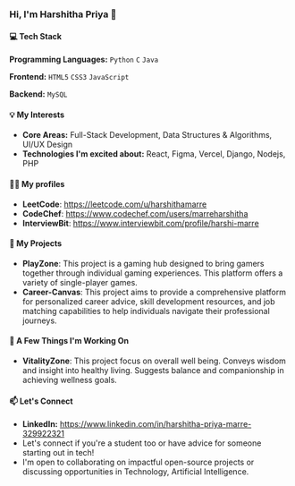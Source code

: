 ### Hi, I'm Harshitha Priya 👋


#### 💻 Tech Stack

**Programming Languages:** 
`Python` `C` `Java`

**Frontend:**
`HTML5` `CSS3` `JavaScript`

**Backend:**
`MySQL`


#### 💡 **My Interests**
- **Core Areas:** Full-Stack Development, Data Structures & Algorithms, UI/UX Design
- **Technologies I'm excited about:** React, Figma, Vercel, Django, Nodejs, PHP


#### 👨‍💻 **My profiles**
- **LeetCode**: https://leetcode.com/u/harshithamarre
- **CodeChef**: https://www.codechef.com/users/marreharshitha
- **InterviewBit**: https://www.interviewbit.com/profile/harshi-marre


#### 📝 **My Projects**
- **PlayZone**: This project is a gaming hub designed to bring gamers together through individual gaming experiences. This platform offers a variety of single-player games.
- **Career-Canvas**: This project aims to provide a comprehensive platform for personalized career advice, skill development resources, and job matching capabilities to help individuals navigate their professional journeys.


#### 🚀 **A Few Things I'm Working On**
- **VitalityZone**: This project focus on overall well being. Conveys wisdom and insight into healthy living. Suggests balance and companionship in achieving wellness goals.


#### 📫 **Let's Connect**
- **LinkedIn:** https://www.linkedin.com/in/harshitha-priya-marre-329922321
- Let's connect if you're a student too or have advice for someone starting out in tech!
- I'm open to collaborating on impactful open-source projects or discussing opportunities in Technology, Artificial Intelligence.
